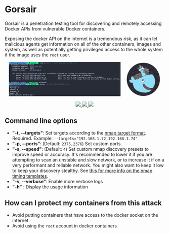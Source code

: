 # Gorsair

Gorsair is a penetration testing tool for discovering and remotely accessing Docker APIs from vulnerable Docker containers.

Exposing the docker API on the internet is a tremendous risk, as it can let malicious agents get information on all of the other containers, images and system, as well as potentially getting privileged access to the whole system if the image uses the `root` user.

<p align="center">
    <img src="images/blurred_results.png" width="70%"/>
    <img src="images/Gorsair.png" width="21%" style="margin-left:3%"/>
</p>

<p align="center">
    <a href="#license">
        <img src="https://img.shields.io/badge/license-Apache-blue.svg?style=flat" />
    </a>
    <a href="https://goreportcard.com/report/github.com/Ullaakut/gorsair">
        <img src="https://goreportcard.com/badge/github.com/Ullaakut/gorsair" />
    </a>
    <a href="https://github.com/Ullaakut/gorsair/releases/latest">
        <img src="https://img.shields.io/github/release/Ullaakut/gorsair.svg?style=flat" />
    </a>
</p>


## Command line options

* **"-t, --targets"**: Set targets according to the [nmap target format](https://nmap.org/book/man-target-specification.html). Required. Example: `--targets="192.168.1.72,192.168.1.74"`
* **"-p, --ports"**: (Default: `2375,2376`) Set custom ports.
* **"-s, --speed"**: (Default: `4`) Set custom nmap discovery presets to improve speed or accuracy. It's recommended to lower it if you are attempting to scan an unstable and slow network, or to increase it if on a very performant and reliable network. You might also want to keep it low to keep your discovery stealthy. See [this for more info on the nmap timing templates](https://nmap.org/book/man-performance.html).
* **"-v, --verbose"**: Enable more verbose logs
* **"-h"** : Display the usage information

## How can I protect my containers from this attack

* Avoid putting containers that have access to the docker socket on the internet
* Avoid using the `root` account in docker containers
